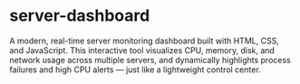 # server-dashboard
A modern, real-time server monitoring dashboard built with HTML, CSS, and JavaScript.  This interactive tool visualizes CPU, memory, disk, and network usage across multiple servers, and dynamically highlights process failures and high CPU alerts — just like a lightweight control center.
